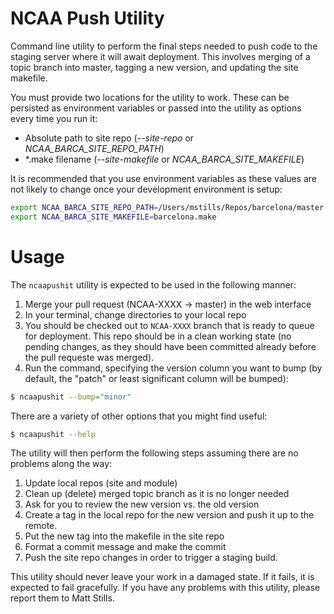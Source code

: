 NCAA Push Utility
==================

Command line utility to perform the final steps needed to push code to the staging server where it will await deployment. This involves merging of a topic branch into master, tagging a new version, and updating the site makefile.

You must provide two locations for the utility to work. These can be persisted as environment variables or passed into the utility as options every time you run it:

* Absolute path to site repo (*--site-repo* or *NCAA_BARCA_SITE_REPO_PATH*)
* \*.make filename (*--site-makefile* or *NCAA_BARCA_SITE_MAKEFILE*)

It is recommended that you use environment variables as these values are not likely to change once your development environment is setup:

```bash
export NCAA_BARCA_SITE_REPO_PATH=/Users/mstills/Repos/barcelona/master
export NCAA_BARCA_SITE_MAKEFILE=barcelona.make
```

Usage
=====
The ```ncaapushit``` utility is expected to be used in the following manner:

1. Merge your pull request (NCAA-XXXX -> master) in the web interface
2. In your terminal, change directories to your local repo
3. You should be checked out to ```NCAA-XXXX``` branch that is ready to queue for deployment. This repo should be in a clean working state (no pending changes, as they should have been committed already before the pull requeste was merged).
4. Run the command, specifying the version column you want to bump (by default, the "patch" or least significant  column will be bumped):

```bash
$ ncaapushit --bump="minor"
```

There are a variety of other options that you might find useful:

```bash
$ ncaapushit --help
```

The utility will then perform the following steps assuming there are no problems along the way:

1. Update local repos (site and module)
2. Clean up (delete) merged topic branch as it is no longer needed
3. Ask for you to review the new version vs. the old version
4. Create a tag in the local repo for the new version and push it up to the remote.
5. Put the new tag into the makefile in the site repo
6. Format a commit message and make the commit
7. Push the site repo changes in order to trigger a staging build.

This utility should never leave your work in a damaged state. If it fails, it is expected to fail gracefully. If you have any problems with this utility, please report them to Matt Stills.